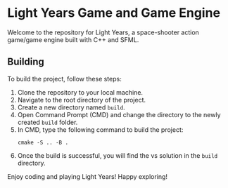 # Light Years Game and Game Engine

Welcome to the repository for Light Years, ​a space-shooter action game/game engine built with C++ and SFML.​

## Building

To build the project, follow these steps:

1. Clone the repository to your local machine.
2. Navigate to the root directory of the project.
3. Create a new directory named `build`.
4. Open Command Prompt (CMD) and change the directory to the newly created `build` folder.
5. In CMD, type the following command to build the project:
   ```
   cmake -S .. -B .
   ```
6. Once the build is successful, you will find the vs solution in the `build` directory.

Enjoy coding and playing Light Years! Happy exploring!
